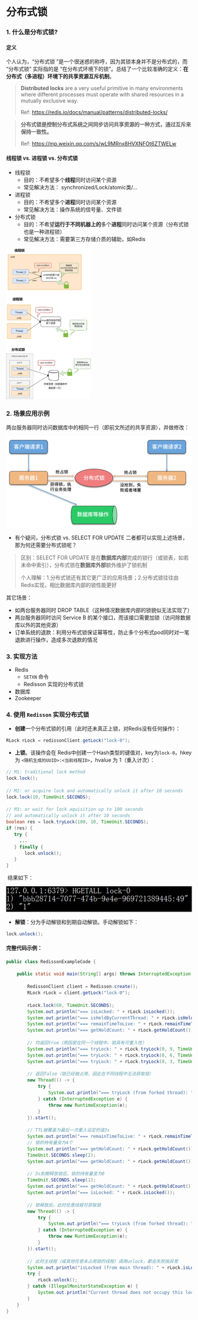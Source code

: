 # 分布式锁

### 1. 什么是分布式锁?

#### 定义

个人认为，“分布式锁 ”是一个很迷惑的称呼，因为其锁本身并不是分布式的，而 “分布式锁” 实际指的是 “在分布式环境下的锁”。总结了一个比较准确的定义：**在分布式（多进程）环境下的共享资源互斥机制**。

> **Distributed locks** are a very useful primitive in many environments where different processes must operate with shared resources in a mutually exclusive way.
>
> Ref: https://redis.io/docs/manual/patterns/distributed-locks/



>  **分布式锁是控制分布式系统之间同步访问共享资源的一种方式，通过互斥来保持一致性。**
>
> Ref: https://mp.weixin.qq.com/s/wL9MRnx8HVXNFOt6ZTWELw



#### 线程锁 vs. 进程锁 vs. 分布式锁

* 线程锁
  * 目的：不希望多个**线程**同时访问某个资源
  * 常见解决方法： synchronized/Lock/atomic类/...
* 进程锁
  * 目的：不希望多个**进程**同时访问某个资源
  * 常见解决方法：操作系统的信号量、文件锁
* 分布式锁
  * 目的：不希望**运行于不同机器上的**多个**进程**同时访问某个资源（分布式锁也是一种进程锁）
  * 常见解决方法：需要第三方存储介质的辅助，如Redis

<img src="../../images/distribute_lock_3.png" style="zoom:40%;" />



### 2. 场景应用示例

两台服务器同时访问数据库中的相同一行（即前文所述的共享资源），并做修改：

<img src="../../images/distribute_lock_5.png" style="zoom:70%;" />



* 有个疑问，分布式锁 vs. SELECT FOR UPDATE 二者都可以实现上述场景，那为何还需要分布式锁呢？

> 区别：SELECT FOR UPDATE 是在**数据库内部**完成的锁行（或锁表，如若未命中索引），分布式锁在**数据库外部**额外维护了锁机制
>
> 个人理解：1.分布式锁还有其它更广泛的应用场景；2.分布式锁往往由Redis实现，相比数据库内部的锁性能更好



其它场景：

* 如两台服务器同时 DROP TABLE（这种情况数据库内部的锁貌似无法实现了）
* 两台服务器同时访问 Service B 的某个接口，而该接口需要加锁（访问除数据库以外的其他资源）
* 订单系统的退款：利用分布式锁保证幂等性，防止多个分布式pod同时对一笔退款进行操作，造成多次退款的情况



### 3. 实现方法

* Redis
  * `SETXN` 命令
  * Redisson 实现的分布式锁
* 数据库
* Zookeeper



### 4. 使用 `Redisson` 实现分布式锁

* **创建**一个分布式锁的引用（此时还未真正上锁，对Redis没有任何操作）：

```java
RLock rLock = redissonClient.getLock("lock-0");
```



* **上锁**。该操作会在 Redis中创建一个Hash类型的键值对，key为`lock-0`，hkey 为 `<随机生成的UUID>:<当前线程ID>`，hvalue 为 1（重入计次）：

```java
// M1: traditional lock method
lock.lock();

// M2: or acquire lock and automatically unlock it after 10 seconds
lock.lock(10, TimeUnit.SECONDS);

// M3: or wait for lock aquisition up to 100 seconds 
// and automatically unlock it after 10 seconds
boolean res = lock.tryLock(100, 10, TimeUnit.SECONDS);
if (res) {
   try {
     ...
   } finally {
       lock.unlock();
   }
}
```

​	结果如下：

<img src="../../images/distribute_lock_4.png" style="zoom:100%;" />



* **解锁**：分为手动解锁和到期自动解锁。手动解锁如下：

```java
lock.unlock();
```





#### 完整代码示例：

```java
public class RedissonExampleCode {

    public static void main(String[] args) throws InterruptedException {

        RedissonClient client = Redisson.create();
        RLock rLock = client.getLock("lock-0");

        rLock.lock(60, TimeUnit.SECONDS);
        System.out.println("=== isLocked: " + rLock.isLocked());
        System.out.println("=== isHeldByCurrentThread: " + rLock.isHeldByCurrentThread());
        System.out.println("=== remainTimeToLive: " + rLock.remainTimeToLive() + " ms");
        System.out.println("=== getHoldCount: " + rLock.getHoldCount());

        // 均返回true（原因是在同一个线程中，锁具有可重入性）
        System.out.println("=== tryLock: " + rLock.tryLock(0, 9, TimeUnit.SECONDS));
        System.out.println("=== tryLock: " + rLock.tryLock(0, 6, TimeUnit.SECONDS));
        System.out.println("=== tryLock: " + rLock.tryLock(0, 3, TimeUnit.SECONDS));

        // 返回false（锁已经被占用，因此在不同线程中无法获取锁）
        new Thread(() -> {
            try {
                System.out.println("=== tryLock (from forked thread): " + rLock.tryLock(0, 1, TimeUnit.SECONDS));
            } catch (InterruptedException e) {
                throw new RuntimeException(e);
            }
        }).start();

        // TTL被覆盖为最后一次重入设定的值3s
        System.out.println("=== remainTimeToLive: " + rLock.remainTimeToLive() + " ms");
        // 锁的持有量变为4个
        System.out.println("=== getHoldCount: " + rLock.getHoldCount());
        TimeUnit.SECONDS.sleep(2);
        System.out.println("=== getHoldCount: " + rLock.getHoldCount());

        // 3s到期释放锁后，锁的持有量变为0
        TimeUnit.SECONDS.sleep(1);
        System.out.println("=== getHoldCount: " + rLock.getHoldCount());
        System.out.println("=== isLocked: " + rLock.isLocked());

        // 锁释放后，此时任意线程可获取锁
        new Thread(() -> {
            try {
                System.out.println("=== tryLock (from forked thread): " + rLock.tryLock(-1, 100, TimeUnit.SECONDS));
            } catch (InterruptedException e) {
                throw new RuntimeException(e);
            }
        }).start();

        // 此时主线程（或其他任意未占用锁的线程）调用unlock，都会失败抛异常
        System.out.println("isLocked (from main thread): " + rLock.isLocked());
        try {
            rLock.unlock();
        } catch (IllegalMonitorStateException e) {
            System.out.println("Current thread does not occupy this lock.");
        }
    }
}
```



